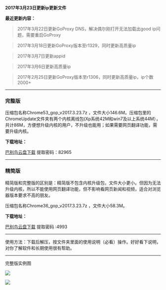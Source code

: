 **2017年3月23日更新ip更新文件**


**最近更新内容：**

> 2017年3月22日更新GoProxy DNS，解决偶尔刚打开无法加载出good ip问题，需要重启GoProxy

> 2017年3月18日更新GoProxy版本至r1329，同时更新高质量ip

> 2017年3月7日更新appid

> 2017年3月6日更新高质量ip

> 2017年2月25日更新GoProxy版本至r1306，同时更新高质量ip，ip个数2000+


***

### 完整版

压缩包名称Chrome53_gop_v2017.3.23.7z ，文件大小146.6M。压缩包里的ChromeUpdate文件夹有两个内核离线包(Xp系统42M和win7及以上系统44M），共计86M，方便想升级内核的用户，不升级也能用；如果需要网页翻译功能，需要升级内核。

**下载地址：**

[巴别鸟云盘下载](http://www.babel.cc/share.do?s=8760038674563672) 提取密码：82965

***
### 精简版

精简版和完整版的区别是：精简版不包含内核升级包，文件大小更小。但因为无法升级内核，所以不能使用网页翻译功能，但不影响看网页新闻和视频，适合对浏览器版本要求不高的朋友。

压缩包名称Chrome36_gop_v2017.3.23.7z ，文件大小58.3M。

**下载地址：**

[巴别鸟云盘下载](http://www.babel.cc/share.do?s=6676993195411605) 提取密码 :4993


***

使用方法：下载后解压，按文件夹里面的使用说明（必看）操作。好好看下说明，对你了解软件和长期使用很有帮助。

***
完整版实例图

![](https://raw.githubusercontent.com/Alvin9999/pac2/master/goagent综合版使用1.png)

![](https://raw.githubusercontent.com/Alvin9999/pac2/master/GOP1.png)